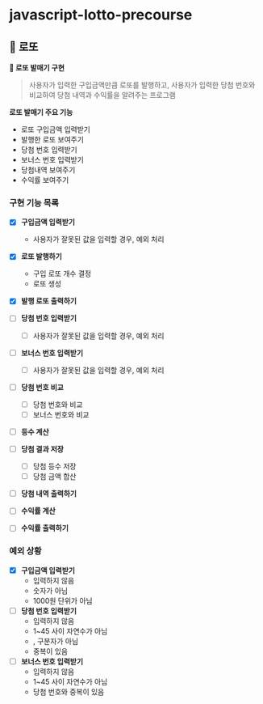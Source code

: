 # javascript-lotto-precourse

## 🎱 로또

**📌 로또 발매기 구현**

> 사용자가 입력한 구입금액만큼 로또를 발행하고, 사용자가 입력한 당첨 번호와 비교하여 당첨 내역과 수익률을 알려주는 프로그램

**로또 발매기 주요 기능**

- 로또 구입금액 입력받기
- 발행한 로또 보여주기
- 당첨 번호 입력받기
- 보너스 번호 입력받기
- 당첨내역 보여주기
- 수익률 보여주기

### 구현 기능 목록

- [x] **구입금액 입력받기**

  - 사용자가 잘못된 값을 입력할 경우, 예외 처리

- [x] **로또 발행하기**

  - 구입 로또 개수 결정
  - 로또 생성

- [x] **발행 로또 출력하기**

- [ ] **당첨 번호 입력받기**

  - [ ] 사용자가 잘못된 값을 입력할 경우, 예외 처리

- [ ] **보너스 번호 입력받기**

  - [ ] 사용자가 잘못된 값을 입력할 경우, 예외 처리

- [ ] **당첨 번호 비교**

  - [ ] 당첨 번호와 비교
  - [ ] 보너스 번호와 비교

- [ ] **등수 계산**

- [ ] **당첨 결과 저장**

  - [ ] 당첨 등수 저장
  - [ ] 당첨 금액 합산

- [ ] **당첨 내역 출력하기**

- [ ] **수익률 계산**

- [ ] **수익률 출력하기**

### 예외 상황

- [x] **구입금액 입력받기**
  - 입력하지 않음
  - 숫자가 아님
  - 1000원 단위가 아님
- [ ] **당첨 번호 입력받기**
  - 입력하지 않음
  - 1~45 사이 자연수가 아님
  - , 구분자가 아님
  - 중복이 있음
- [ ] **보너스 번호 입력받기**
  - 입력하지 않음
  - 1~45 사이 자연수가 아님
  - 당첨 번호와 중복이 있음
